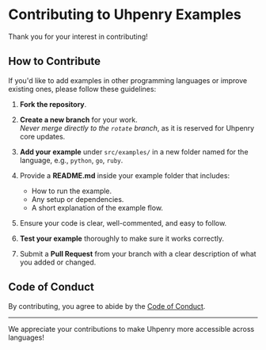 # Contributing to Uhpenry Examples

Thank you for your interest in contributing!

## How to Contribute

If you'd like to add examples in other programming languages or improve existing ones, please follow these guidelines:

1. **Fork the repository**.

2. **Create a new branch** for your work.  
   _Never merge directly to the `rotate` branch_, as it is reserved for Uhpenry core updates.

3. **Add your example** under `src/examples/` in a new folder named for the language, e.g., `python`, `go`, `ruby`.

4. Provide a **README.md** inside your example folder that includes:

   - How to run the example.
   - Any setup or dependencies.
   - A short explanation of the example flow.

5. Ensure your code is clear, well-commented, and easy to follow.

6. **Test your example** thoroughly to make sure it works correctly.

7. Submit a **Pull Request** from your branch with a clear description of what you added or changed.

## Code of Conduct

By contributing, you agree to abide by the [Code of Conduct](./CODE_OF_CONDUCT.md).

---

We appreciate your contributions to make Uhpenry more accessible across languages!
